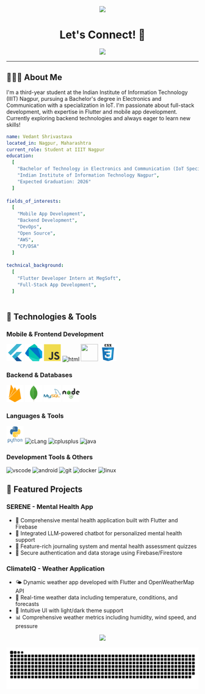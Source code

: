 <p align="center">
  <img src="https://capsule-render.vercel.app/api?type=waving&color=gradient&text=Hello!&height=100&section=header"/>
</p>

<h1 align="center">
  Let's Connect! 💬
</h1>

<p align="center">
<a href="https://www.linkedin.com/in/vedants28/">
  <img height="50" src="https://user-images.githubusercontent.com/46517096/166973395-19676cd8-f8ec-4abf-83ff-da8243505b82.png"/>
</a>
</p>

---

<h2> 👨🏻‍💻 About Me</h2>

I'm a third-year student at the Indian Institute of Information Technology (IIIT) Nagpur, pursuing a Bachelor's degree in Electronics and Communication with a specialization in IoT. I'm passionate about full-stack development, with expertise in Flutter and mobile app development. Currently exploring backend technologies and always eager to learn new skills!

```yaml
name: Vedant Shrivastava
located_in: Nagpur, Maharashtra
current_role: Student at IIIT Nagpur
education:
  [
    "Bachelor of Technology in Electronics and Communication (IoT Specialization)",
    "Indian Institute of Information Technology Nagpur",
    "Expected Graduation: 2026"
  ]

fields_of_interests:
  [
    "Mobile App Development",
    "Backend Development",
    "DevOps",
    "Open Source",
    "AWS",
    "CP/DSA"
  ]

technical_background:
  [
    "Flutter Developer Intern at MegSoft",
    "Full-Stack App Development",
  ]
  
```

<h2>🚀 Technologies & Tools</h2>

### Mobile & Frontend Development
<p align="left">
<img src="https://raw.githubusercontent.com/devicons/devicon/master/icons/flutter/flutter-original.svg" alt="flutter" width="45" height="45"/>
<img src="https://raw.githubusercontent.com/devicons/devicon/master/icons/dart/dart-original.svg" alt="dart" width="45" height="45"/>
<img src="https://raw.githubusercontent.com/devicons/devicon/master/icons/javascript/javascript-original.svg" alt="javascript" width="45" height="45"/>
<img src="https://cdn.jsdelivr.net/gh/devicons/devicon/icons/html5/html5-original.svg" alt="html" width="45" height="45"/>
<img src="https://cdn.jsdelivr.net/gh/devicons/devicon@latest/icons/bootstrap/bootstrap-original-wordmark.svg" width="45" height="45"/>
<img src="https://raw.githubusercontent.com/devicons/devicon/master/icons/css3/css3-original-wordmark.svg" alt="css3" width="45" height="45"/>
</p>

### Backend & Databases
<p align="left">
<img src="https://raw.githubusercontent.com/devicons/devicon/master/icons/firebase/firebase-plain.svg" alt="firebase" width="45" height="45"/>
<img src="https://raw.githubusercontent.com/devicons/devicon/master/icons/mongodb/mongodb-original.svg" alt="mongodb" width="45" height="45"/>
<img src="https://raw.githubusercontent.com/devicons/devicon/master/icons/mysql/mysql-original-wordmark.svg" alt="mysql" width="45" height="45"/>
<img src="https://raw.githubusercontent.com/devicons/devicon/master/icons/nodejs/nodejs-original-wordmark.svg" alt="nodejs" width="45" height="45"/>
</p>

### Languages & Tools
<p align="left">
<img src="https://raw.githubusercontent.com/devicons/devicon/master/icons/python/python-original-wordmark.svg" alt="python" width="45" height="45"/>
<img src="https://cdn.jsdelivr.net/gh/devicons/devicon/icons/c/c-original.svg" alt="cLang" width="45" height="45"/>
<img src="https://cdn.jsdelivr.net/gh/devicons/devicon/icons/cplusplus/cplusplus-original.svg" alt="cplusplus" width="45" height="45"/>
<img src="https://cdn.jsdelivr.net/gh/devicons/devicon/icons/java/java-original.svg" alt="java" width="45" height="45"/>
</p>

### Development Tools & Others
<p align="left">
<img src="https://cdn.jsdelivr.net/gh/devicons/devicon/icons/vscode/vscode-original.svg" alt="vscode" width="45" height="45"/>
<img src="https://cdn.jsdelivr.net/gh/devicons/devicon/icons/android/android-original.svg" alt="android" width="45" height="45"/>
<img src="https://cdn.jsdelivr.net/gh/devicons/devicon/icons/git/git-original.svg" alt="git" width="45" height="45"/>
<img src="https://cdn.jsdelivr.net/gh/devicons/devicon/icons/docker/docker-original.svg" alt="docker" width="45" height="45"/>
<img src="https://cdn.jsdelivr.net/gh/devicons/devicon/icons/linux/linux-original.svg" alt="linux" width="45" height="45"/>
</p>

<h2>🎯 Featured Projects</h2>

### SERENE - Mental Health App
- 🧠 Comprehensive mental health application built with Flutter and Firebase
- 🤖 Integrated LLM-powered chatbot for personalized mental health support
- 📝 Feature-rich journaling system and mental health assessment quizzes
- 🔐 Secure authentication and data storage using Firebase/Firestore

### ClimateIQ - Weather Application
- 🌤️ Dynamic weather app developed with Flutter and OpenWeatherMap API
- 📱 Real-time weather data including temperature, conditions, and forecasts
- 🎨 Intuitive UI with light/dark theme support
- 📊 Comprehensive weather metrics including humidity, wind speed, and pressure

<p align="center">
  <img src="https://capsule-render.vercel.app/api?type=waving&color=gradient&height=100&section=footer"/>
</p>

<picture>
  <source media="(prefers-color-scheme: dark)" srcset="https://github.com/TheVinaySagar/TheVinaySagar/blob/output/github-contribution-grid-snake-dark.svg" />
  <source media="(prefers-color-scheme: light)" srcset="https://github.com/TheVinaySagar/TheVinaySagar/blob/output/github-contribution-grid-snake.svg" />
  <img alt="github-snake" src="https://github.com/TheVinaySagar/TheVinaySagar/blob/output/github-contribution-grid-snake.svg" />
</picture>
